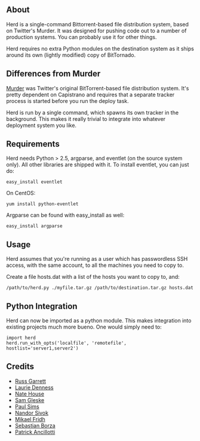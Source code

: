 ## About

Herd is a single-command Bittorrent-based file distribution system, based on Twitter's Murder.
It was designed for pushing code out to a number of production systems. You can probably use
it for other things.

Herd requires no extra Python modules on the destination system as it ships around
its own (lightly modified) copy of BitTornado.

## Differences from Murder

[Murder](https://github.com/lg/murder) was Twitter's original BitTorrent-based file
distribution system. It's pretty dependent on Capistrano and requires that a separate
tracker process is started before you run the deploy task.

Herd is run by a single command, which spawns its own tracker in the background. This
makes it really trivial to integrate into whatever deployment system you like.

## Requirements

Herd needs Python > 2.5, argparse,  and eventlet (on the source system only). All other libraries
are shipped with it. To install eventlet, you can just do:

    easy_install eventlet

On CentOS:

    yum install python-eventlet

Argparse can be found with easy_install as well:

    easy_install argparse

## Usage

Herd assumes that you're running as a user which has passwordless SSH access,
with the same account, to all the machines you need to copy to.

Create a file hosts.dat with a list of the hosts you want to copy to, and:

    /path/to/herd.py ./myfile.tar.gz /path/to/destination.tar.gz hosts.dat

## Python Integration

Herd can now be imported as a python module.  This makes integration into existing projects
much more bueno.  One would simply need to:

    import herd
    herd.run_with_opts('localfile', 'remotefile', hostlist='server1,server2')

## Credits

* [Russ Garrett](https://github.com/russss)
* [Laurie Denness](https://github.com/lozzd)
* [Nate House](https://github.com/naterh)
* [Sam Gleske](https://github.com/samrocketman)
* [Paul Sims](https://github.com/chalupaul)
* [Nandor Sivok](https://github.com/dominis)
* [Mikael Fridh](https://github.com/frimik)
* [Sebastian Borza](https://github.com/sebito91)
* [Patrick Ancillotti](https://github.com/neogenix)
